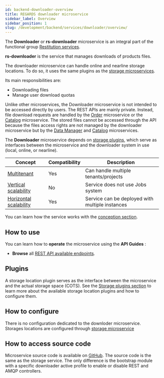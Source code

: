 ```yaml
---
id: backend-downloader-overview
title: REGARDS downloader microservice
sidebar_label: Overview
sidebar_position: 1
slug: /development/backend/services/downloader/overview/
---
```


The **Downloader** or **rs-downloader** microservice is an integral part of the functional
group [Restitution services](../../../overview/functional-overview/05-product-restitution-services.md).

**rs-downloader** is the service that manages downloads of products files.

The downloader microservice can handle online and nearline storage locations. To do so, it uses the same plugins as the [storage microservices](../storage/overview.md).

Its main responsibilities are:

* Downloading files
* Manage user download quotas

Unlike other microservices, the Downloader microservice is not intended to be accessed directly by users. The REST APIs are
mainly private.
Instead, file download requests are handled by the [Order](../order/overview.md) microservice or
the [Catalog](../catalog/overview.md) microservice.
The stored files cannot be accessed through the API because the files access rights are not managed by the downloader
microservice but by the [Data Manager](../dam/overview.md) and [Catalog](../catalog/overview.md) microservices.

The **Downloader** microservice depends on [storage plugins](../storage/plugins/overview.md), which serve as interfaces between the microservice and the downloader
system in use (local, online, or nearline).

| Concept                                                                           | Compatibility | Description                                         |
|-----------------------------------------------------------------------------------|---------------|-----------------------------------------------------|
| [Multitenant](../../concepts/03-multitenant.md)                                   | Yes           | Can handle multiple tenants/projects                | 
| [Vertical scalability](../../concepts/07-scalability.md#vertical-scalability)     | No            | Service does not use Jobs system                    | 
| [Horizontal scalability](../../concepts/07-scalability.md#horizontal-scalability) | Yes           | Service can be deployed with multiple instances     |

You can learn how the service works with the [conception section](./conception.md).

## How to use

You can learn how to **operate** the microservice using the **API Guides** :

- **Browse** all [REST API available endpoints](./api-guides/rest/downloader-api-swagger.mdx).

## Plugins

A storage location plugin serves as the interface between the microservice and the actual storage space (COTS).
See the [Storage plugins section](../storage/plugins/overview.md) to learn more about the available storage location plugins and how to
configure them.

## How to configure

There is no configuration dedicated to the downloder microservice. Storages locations are configured through [storage microservice](../storage/overview.md#how-to-configure)

## How to access source code

Microservice source code is available
on [GitHub](https://github.com/RegardsOss/regards-backend/tree/master/rs-storage). The source code is the same as the storage service.
The only difference is the bootstrap module with a specific downloader active profile to enable or disable REST and AMQP controllers.
